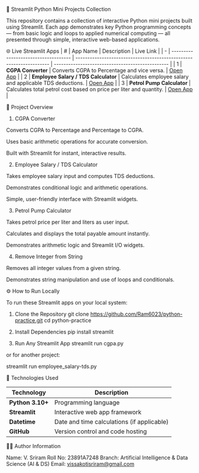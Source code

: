 🧠 Streamlit Python Mini Projects Collection

This repository contains a collection of interactive Python mini projects built using Streamlit.
Each app demonstrates key Python programming concepts — from basic logic and loops to applied numerical computing — all presented through simple, interactive web-based applications.



🌐 Live Streamlit Apps
| # | App Name                             | Description                                                         | Live Link                                        |
| - | ------------------------------------ | ------------------------------------------------------------------- | ------------------------------------------------ |
| 1 | **CGPA Converter**                   | Converts CGPA to Percentage and vice versa.                         | [Open App](https://rammcgpa.streamlit.app/)      |
| 2 | **Employee Salary / TDS Calculator** | Calculates employee salary and applicable TDS deductions.           | [Open App](https://sriramnaidu.streamlit.app/)   |
| 3 | **Petrol Pump Calculator**           | Calculates total petrol cost based on price per liter and quantity. | [Open App](https://petrol-diesel.streamlit.app/) |


🧩 Project Overview
1. CGPA Converter

Converts CGPA to Percentage and Percentage to CGPA.

Uses basic arithmetic operations for accurate conversion.

Built with Streamlit for instant, interactive results.

2. Employee Salary / TDS Calculator

Takes employee salary input and computes TDS deductions.

Demonstrates conditional logic and arithmetic operations.

Simple, user-friendly interface with Streamlit widgets.

3. Petrol Pump Calculator

Takes petrol price per liter and liters as user input.

Calculates and displays the total payable amount instantly.

Demonstrates arithmetic logic and Streamlit I/O widgets.

4. Remove Integer from String

Removes all integer values from a given string.

Demonstrates string manipulation and use of loops and conditionals.

⚙️ How to Run Locally

To run these Streamlit apps on your local system:

1. Clone the Repository
git clone https://github.com/Ram6023/python-practice.git
cd python-practice

2. Install Dependencies
pip install streamlit

3. Run Any Streamlit App
streamlit run cgpa.py


or for another project:

streamlit run employee_salary-tds.py



🧰 Technologies Used

| Technology       | Description                                |
| ---------------- | ------------------------------------------ |
| **Python 3.10+** | Programming language                       |
| **Streamlit**    | Interactive web app framework              |
| **Datetime**     | Date and time calculations (if applicable) |
| **GitHub**       | Version control and code hosting           |

👨‍💻 Author Information

Name: V. Sriram
Roll No: 23891A7248
Branch: Artificial Intelligence & Data Science (AI & DS)
Email: vissakotisriram@gmail.com
